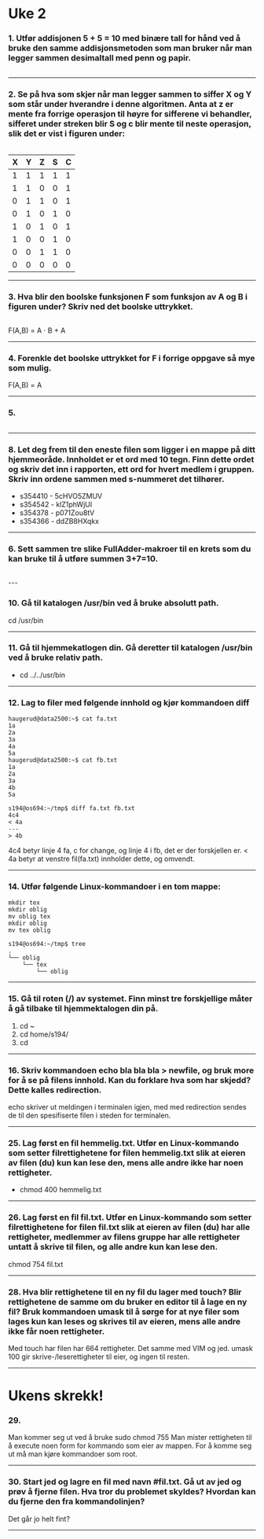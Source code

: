 # Uke 2

### **1. Utfør addisjonen 5 + 5 = 10 med binære tall for hånd ved å bruke den samme addisjonsmetoden som man bruker når man legger sammen desimaltall med penn og papir.**

<p align="center">
    <img src="images\uke2_oppgave1.png" style="width: auto;" alt="">
</p>

---

### **2. Se på hva som skjer når man legger sammen to siffer X og Y som står under hverandre i denne algoritmen. Anta at z er mente fra forrige operasjon til høyre for sifferene vi behandler, sifferet under streken blir S og c blir mente til neste operasjon, slik det er vist i figuren under:**
<p align="center">
    <img src="images\add.png" style="width: auto;" alt="">
</p>


<table align="center"><thead><tr><th>X</th><th>Y</th><th>Z</th><th>S</th><th>C</th></tr></thead><tbody><tr><td>1</td><td>1</td><td>1</td><td>1</td><td>1</td></tr><tr><td>1</td><td>1</td><td>0</td><td>0</td><td>1</td></tr><tr><td>0</td><td>1</td><td>1</td><td>0</td><td>1</td></tr><tr><td>0</td><td>1</td><td>0</td><td>1</td><td>0</td></tr><tr><td>1</td><td>0</td><td>1</td><td>0</td><td>1</td></tr><tr><td>1</td><td>0</td><td>0</td><td>1</td><td>0</td></tr><tr><td>0</td><td>0</td><td>1</td><td>1</td><td>0</td></tr><tr><td>0</td><td>0</td><td>0</td><td>0</td><td>0</td></tr></tbody></table>

---

### **3. Hva blir den boolske funksjonen F som funksjon av A og B i figuren under? Skriv ned det boolske uttrykket.**

<p align="center">
    <img src="images\ab.png" style="width: auto;" alt="">
</p>

F(A,B) = A ⋅ B + A

---

### **4. Forenkle det boolske uttrykket for F i forrige oppgave så mye som mulig.**

F(A,B) = A

---

### **5.**

<p align="center">
    <img src="images\fulladder.png" style="width: auto;" alt="">
</p>

---

### **8. Let deg frem til den eneste filen som ligger i en mappe på ditt hjemmeoråde. Innholdet er et ord med 10 tegn. Finn dette ordet og skriv det inn i rapporten, ett ord for hvert medlem i gruppen. Skriv inn ordene sammen med s-nummeret det tilhører.**

* s354410 - 5cHVO5ZMUV
* s354542 - klZ1phWjUI
* s354378 - p071Zou8tV
* s354366 - ddZB8HXqkx

---

### **6. Sett sammen tre slike FullAdder-makroer til en krets som du kan bruke til å utføre summen 3+7=10.**

<p align="center">
    <img src="images\uke2_oppgave6.png" style="width: auto;" alt="">
</p>
---

### **10. Gå til katalogen /usr/bin ved å bruke absolutt path.**

 cd /usr/bin

---

### **11.  Gå til hjemmekatlogen din. Gå deretter til katalogen /usr/bin ved å bruke relativ path.**

* cd ../../usr/bin
---

### **12. Lag to filer med følgende innhold og kjør kommandoen diff**

```
haugerud@data2500:~$ cat fa.txt 
1a
2a
3a
4a
5a
haugerud@data2500:~$ cat fb.txt 
1a
2a
3a
4b
5a
```

```
s194@os694:~/tmp$ diff fa.txt fb.txt
4c4
< 4a
---
> 4b
```
4c4 betyr linje 4 fa, c for change, og linje 4 i fb, det er der forskjellen er.
< 4a betyr at venstre fil(fa.txt) innholder dette, og omvendt.

---

### **14. Utfør følgende Linux-kommandoer i en tom mappe:**

```
mkdir tex
mkdir oblig
mv oblig tex
mkdir oblig
mv tex oblig
```

```
s194@os694:~/tmp$ tree
.
└── oblig
    └── tex
        └── oblig
```

---

### **15.  Gå til roten (/) av systemet. Finn minst tre forskjellige måter å gå tilbake til hjemmektalogen din på.**

1. cd ~
2. cd home/s194/
3. cd

---

### **16. Skriv kommandoen echo bla bla bla > newfile, og bruk more for å se på filens innhold. Kan du forklare hva som har skjedd? Dette kalles redirection.**

echo skriver ut meldingen i terminalen igjen, med med redirection sendes de til den spesifiserte filen i steden for terminalen.

---

### **25.  Lag først en fil hemmelig.txt. Utfør en Linux-kommando som setter filrettighetene for filen hemmelig.txt slik at eieren av filen (du) kun kan lese den, mens alle andre ikke har noen rettigheter.**

* chmod 400 hemmelig.txt

---

### **26. Lag først en fil fil.txt. Utfør en Linux-kommando som setter filrettighetene for filen fil.txt slik at eieren av filen (du) har alle rettigheter, medlemmer av filens gruppe har alle rettigheter untatt å skrive til filen, og alle andre kun kan lese den.**

chmod 754 fil.txt

---

### **28. Hva blir rettighetene til en ny fil du lager med touch? Blir rettighetene de samme om du bruker en editor til å lage en ny fil? Bruk kommandoen umask til å sørge for at nye filer som lages kun kan leses og skrives til av eieren, mens alle andre ikke får noen rettigheter.**

Med touch har filen har 664 rettigheter. Det samme med VIM og jed.
umask 100 gir skrive-/leserettigheter til eier, og ingen til resten.

---
# Ukens skrekk!

### **29.**

Man kommer seg ut ved å bruke sudo chmod 755
Man mister rettigheten til å execute noen form for kommando som eier av mappen. For å komme seg ut må man kjøre kommandoer som root.

---

### **30. Start jed og lagre en fil med navn #fil.txt. Gå ut av jed og prøv å fjerne filen. Hva tror du problemet skyldes? Hvordan kan du fjerne den fra kommandolinjen?**

Det går jo helt fint?

---


